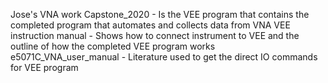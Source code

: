 Jose's VNA work
Capstone_2020 - Is the VEE program that contains the completed program that automates and collects data from VNA
VEE instruction manual - Shows how to connect instrument to VEE and the outline of how the completed VEE program works
e5071C_VNA_user_manual - Literature used to get the direct IO commands for VEE program
